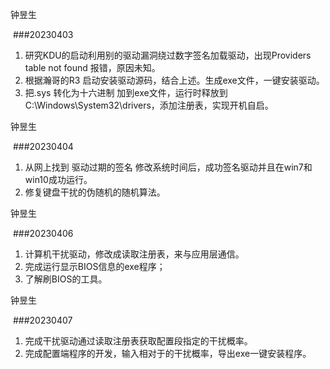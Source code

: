钟昱生

 ###20230403

1. 研究KDU的启动利用别的驱动漏洞绕过数字签名加载驱动，出现Providers table not found 报错，原因未知。
2. 根据瀚哥的R3 启动安装驱动源码，结合上述。生成exe文件，一键安装驱动。
3. 把.sys 转化为十六进制 加到exe文件，运行时释放到C:\Windows\System32\drivers，添加注册表，实现开机自启。

钟昱生

 ###20230404

1. 从网上找到 驱动过期的签名 修改系统时间后，成功签名驱动并且在win7和win10成功运行。
2. 修复键盘干扰的伪随机的随机算法。

钟昱生

 ###20230406

1. 计算机干扰驱动，修改成读取注册表，来与应用层通信。
2. 完成运行显示BIOS信息的exe程序；
3. 了解刷BIOS的工具。

钟昱生

 ###20230407

1. 完成干扰驱动通过读取注册表获取配置段指定的干扰概率。
2. 完成配置端程序的开发，输入相对于的干扰概率，导出exe一键安装程序。

